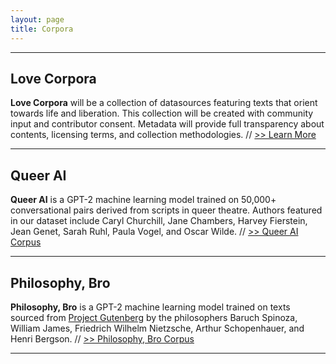 ```yaml
---
layout: page
title: Corpora
---
```


<hr/>

## Love Corpora

**Love Corpora** will be a collection of datasources featuring texts that orient towards life and liberation. This collection will be created with community input and contributor consent. Metadata will provide full transparency about contents, licensing terms, and collection methodologies. // [>> Learn More](/love)

<hr/>

## Queer AI

**Queer AI** is a GPT-2 machine learning model trained on 50,000+ conversational pairs derived from scripts in queer theatre. Authors featured in our dataset include Caryl Churchill, Jane Chambers, Harvey Fierstein, Jean Genet, Sarah Ruhl, Paula Vogel, and Oscar Wilde. // [>> Queer AI Corpus](/queerai)

<hr/>

## Philosophy, Bro

 **Philosophy, Bro** is a GPT-2 machine learning model trained on texts sourced from [Project Gutenberg](https://www.gutenberg.org/) by the philosophers Baruch Spinoza, William James, Friedrich Wilhelm Nietzsche, Arthur Schopenhauer, and Henri Bergson. // [>> Philosophy, Bro Corpus](/philosophy)

<hr/>
